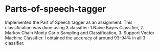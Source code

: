 # Parts-of-speech-tagger
Implemented the Part of Speech tagger as an assignment. This classification was done using 3 classifier: 1.Naive Bayes Classifier, 2. Markov Chain Monty Carlo Sampling and Classification, 3. Support Vector Machine Classifier. I obtained the accuracy of around 93-94% in all 3 classifier. 

